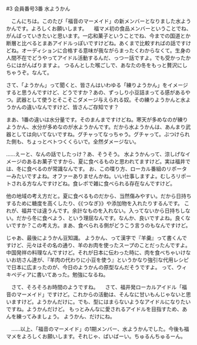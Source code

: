 #3 会員番号3番  水ようかん

　こんにちは。このたび「福音のマーメイド」の新メンバーとなりました水ようかんです。よろしくお願いします。
　福マメ初の食品メンバーということでね、がんばっていきたいと思います。一応和菓子ということでね、今までの国道とか断層と比べるとまあアイドルっぽいですけどね。あくまで比較すればの話ですけどね。オーディションに合格する意味が我ながらまったくわからなくて。生身の人間不在でどうやってアイドル活動するんだ、っつー話ですよ。でも受かったからにはがんばりますよ。
つるんとした喉ごしで、あなたの冬をもっと贅沢にしちゃうぞ。なんて。

さて、「ようかん」って聞くと、皆さんはいわゆる「練りようかん」をイメージすると思うんですけど、どうですか？あの、ずっしり小豆詰まってる感があるやつ。武器として使うとそこそこダメージ与えられる奴。その練りようかんと水ようかんの違いなんですけど、皆さんご存知です？

まあ、1番の違いは水分量です。そのまんまですけどね。寒天が多めなのが練りようかん、水分が多めなのが水ようかんです。だから水ようかんは、あんまり武器としては向いてないですね。グチャってなっちゃう。グチャって。ぶつけられた側も、ちょっとベトつくくらいで。全然ダメージない。

……えーと、なんの話でしたっけ？あ、そうそう。
水ようかんって、涼しげなイメージのあるお菓子ですから、夏に食べるものと思われてますけど。実は福井では、冬に食べるのが常識なんです。
お、この喋り方、ローカル番組のリポーターみたいですよね。オファーありませんかね。いい仕事しますよ。むしろリポートされる方なんですけどね。食レポで雑に食べられる存在なんですけど。

他の地域の考え方だと。夏に食べるものだから、当然傷みやすい。だから日持ちするために糖度を高くしたり、《《つなぎ》》や添加物を入れたりするんです。
これが、福井では違うんです。余計なものを入れない。入ってないから日持ちしない。だから冬に食べよう、という理屈なんです。なんか、良いですよね。良くないですか？この考え方。まあ、食べられる側がどうこう言うのもなんですけど。

じゃあ、最後にようかん豆知識。
ようかん、って漢字で『羊羹』って書くんですけど、元々はその名の通り、羊のお肉を使ったスープのことだったんですよ。中国発祥の料理なんですけど。それが日本に伝わった時に、肉を食べちゃいけないお坊さん達が、『羊肉の代わりに小豆を使う』というかなり強引な代用レシピで日本に広まったのが、今日のようかんの原型なんだそうですよ。
って、ウィキペディアに書いてあった。勉強になるね。

　さて、そろそろお時間のようですね。
　さて、福井発ローカルアイドル「福音のマーメイド」ですけど。これからの活動は、そんなに甘いもんじゃないと思いますけど。ようかんだけに。でも、型にはまらないようなアイドルになりたいですね。ようかんだけど。
もっとみんなに愛されるアイドルを目指すため、あんを練ってみましょう。
ようかん、だけにね。

　……以上、「福音のマーメイド」の1期メンバー、水ようかんでした。今後も福マメをよろしくお願いします。それじゃ、ばいばーい。ちゅるんちゅるーん。